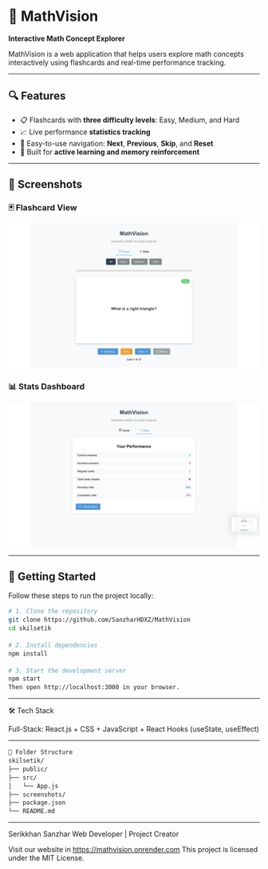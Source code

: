 # 📐 MathVision  
**Interactive Math Concept Explorer**

MathVision is a web application that helps users explore math concepts interactively using flashcards and real-time performance tracking.

---

## 🔍 Features

- 📋 Flashcards with **three difficulty levels**: Easy, Medium, and Hard  
- 📈 Live performance **statistics tracking**  
- 🔄 Easy-to-use navigation: **Next**, **Previous**, **Skip**, and **Reset**  
- 🧠 Built for **active learning and memory reinforcement**

---

## 📸 Screenshots

### 🃏 Flashcard View
<img src="./screenshots/card-view.png" alt="Flashcard View" width="600"/>

### 📊 Stats Dashboard
<img src="./screenshots/stats-view.png" alt="Stats View" width="600"/>

---

## 🚀 Getting Started

Follow these steps to run the project locally:

```bash
# 1. Clone the repository
git clone https://github.com/SanzharHDXZ/MathVision
cd skilsetik

# 2. Install dependencies
npm install

# 3. Start the development server
npm start
Then open http://localhost:3000 in your browser.

```
---

🛠️ Tech Stack

Full-Stack: React.js + CSS + JavaScript + React Hooks (useState, useEffect)

---

```bash
📁 Folder Structure
skilsetik/
├── public/
├── src/
│   └── App.js
├── screenshots/          
├── package.json
└── README.md
```
---

Serikkhan Sanzhar
Web Developer | Project Creator

Visit our website in https://mathvision.onrender.com
This project is licensed under the MIT License.
